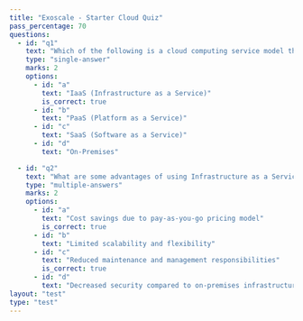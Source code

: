 ```yaml
---
title: "Exoscale - Starter Cloud Quiz"
pass_percentage: 70
questions:
  - id: "q1"
    text: "Which of the following is a cloud computing service model that provides virtualized computing resources over the internet?"
    type: "single-answer"
    marks: 2
    options:
      - id: "a"
        text: "IaaS (Infrastructure as a Service)"
        is_correct: true
      - id: "b"
        text: "PaaS (Platform as a Service)"
      - id: "c"
        text: "SaaS (Software as a Service)"
      - id: "d"
        text: "On-Premises"

  - id: "q2"
    text: "What are some advantages of using Infrastructure as a Service (IaaS)?"
    type: "multiple-answers"
    marks: 2
    options:
      - id: "a"
        text: "Cost savings due to pay-as-you-go pricing model"
        is_correct: true
      - id: "b"
        text: "Limited scalability and flexibility"
      - id: "c"
        text: "Reduced maintenance and management responsibilities"
        is_correct: true
      - id: "d"
        text: "Decreased security compared to on-premises infrastructure"
layout: "test"
type: "test"
---
```

